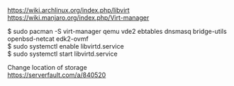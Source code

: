 https://wiki.archlinux.org/index.php/libvirt
https://wiki.manjaro.org/index.php/Virt-manager

$ sudo pacman -S virt-manager qemu vde2 ebtables dnsmasq bridge-utils openbsd-netcat edk2-ovmf  
$ sudo systemctl enable libvirtd.service  
$ sudo systemctl start libvirtd.service  

Change location of storage  
https://serverfault.com/a/840520


